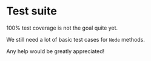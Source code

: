 # Test suite

100% test coverage is not the goal quite yet.

We still need a lot of basic test cases for `Node` methods.

Any help would be greatly appreciated!


